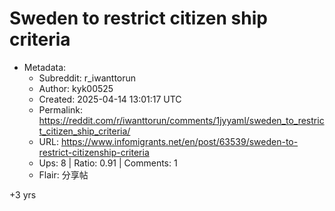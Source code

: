 # Sweden to restrict citizen ship criteria

- Metadata:
  - Subreddit: r_iwanttorun
  - Author: kyk00525
  - Created: 2025-04-14 13:01:17 UTC
  - Permalink: https://reddit.com/r/iwanttorun/comments/1jyyaml/sweden_to_restrict_citizen_ship_criteria/
  - URL: https://www.infomigrants.net/en/post/63539/sweden-to-restrict-citizenship-criteria
  - Ups: 8 | Ratio: 0.91 | Comments: 1
  - Flair: 分享帖


+3 yrs

